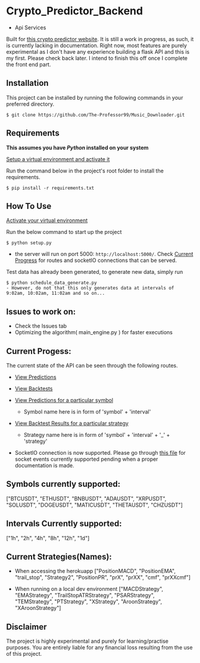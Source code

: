 # Crypto_Predictor_Backend

- Api Services

Built for [this crypto predictor website](https://github.com/The-Professor99/Crypto_Predictor_Frontend). It is still a work in progress, as such, it is currently lacking in documentation. Right now, most features are purely experimental as I don't have any experience building a flask API and this is my first. Please check back later. I intend to finish this off once I complete the front end part.

## Installation

This project can be installed by running the following commands in your preferred directory.

    $ git clone https://github.com/The-Professor99/Music_Downloader.git

## Requirements

<strong>This assumes you have <i>Python</i> installed on your system</strong>

[Setup a virtual environment and activate it](https://www.freecodecamp.org/news/how-to-setup-virtual-environments-in-python/)

Run the command below in the project's root folder to install the requirements.

    $ pip install -r requirements.txt

## How To Use

[Activate your virtual environment](https://www.freecodecamp.org/news/how-to-setup-virtual-environments-in-python/)

Run the below command to start up the project

    $ python setup.py

- the server will run on port 5000: `http://localhost:5000/`. Check [Current Progress](#current-progess) for routes and socketIO connections that can be served.

Test data has already been generated, to generate new data, simply run

    $ python schedule_data_generate.py
    - However, do not that this only generates data at intervals of 9:02am, 10:02am, 11:02am and so on...

## Issues to work on:

- Check the Issues tab
- Optimizing the algorithm( main_engine.py ) for faster executions

## Current Progess:

The current state of the API can be seen through the following routes.

- [View Predictions](https://get-crypto-predicts.herokuapp.com/predictions)
- [View Backtests](https://get-crypto-predicts.herokuapp.com/backtests)
- [View Predictions for a particular symbol](https://get-crypto-predicts.herokuapp.com/predictions/BTCUSDT1h)
  - Symbol name here is in form of 'symbol' + 'interval'
- [View Backtest Results for a particular strategy](https://get-crypto-predicts.herokuapp.com/backtests/BTCUSDT1h_PositionMACD)

  - Strategy name here is in form of 'symbol' + 'interval' + '\_' + 'strategy'

- SocketIO connection is now supported. Please go through [this file](./app/main.py) for socket events currently supported pending when a proper documentation is made.

## Symbols currently supported:

["BTCUSDT", "ETHUSDT", "BNBUSDT", "ADAUSDT", "XRPUSDT", "SOLUSDT", "DOGEUSDT", "MATICUSDT", "THETAUSDT", "CHZUSDT"]

## Intervals Currently supported:

["1h", "2h", "4h", "8h", "12h", "1d"]

## Current Strategies(Names):

- When accessing the herokuapp
  ["PositionMACD", "PositionEMA", "trail_stop", "Strategy2", "PositionPR", "prX", "prXX", "cmf", "prXXcmf"]

- When running on a local dev environment
  ["MACDStrategy", "EMAStrategy", "TrailStopATRStrategy", "PSARStrategy", "TEMStrategy", "PTStrategy", "XStrategy", "AroonStrategy", "XAroonStrategy"]

## Disclaimer

The project is highly experimental and purely for learning/practise purposes.
You are entirely liable for any financial loss resulting from the use of this project.
